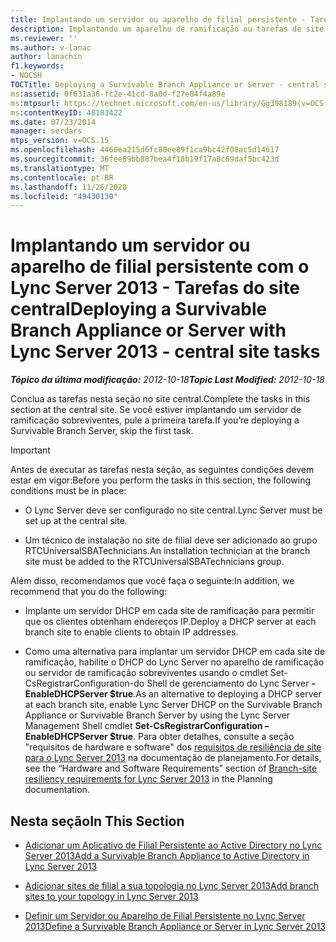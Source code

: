 ```yaml
---
title: Implantando um servidor ou aparelho de filial persistente - Tarefas do site central
description: Implantando um aparelho de ramificação ou tarefas de site central para o servidor.
ms.reviewer: ''
ms.author: v-lanac
author: lanachin
f1.keywords:
- NOCSH
TOCTitle: Deploying a Survivable Branch Appliance or Server - central site tasks
ms:assetid: 0f631a36-fc2e-41cd-8a0d-f27e84f4a89e
ms:mtpsurl: https://technet.microsoft.com/en-us/library/Gg398189(v=OCS.15)
ms:contentKeyID: 48183422
ms.date: 07/23/2014
manager: serdars
mtps_version: v=OCS.15
ms.openlocfilehash: 4460ea215d6fc80ee89f1ca9bc42f08ac5d14617
ms.sourcegitcommit: 36fee89bb887bea4f18b19f17a8c69daf5bc423d
ms.translationtype: MT
ms.contentlocale: pt-BR
ms.lasthandoff: 11/26/2020
ms.locfileid: "49430130"
---
```

# <a name="deploying-a-survivable-branch-appliance-or-server-with-lync-server-2013---central-site-tasks"></a><span data-ttu-id="0af23-103">Implantando um servidor ou aparelho de filial persistente com o Lync Server 2013 - Tarefas do site central</span><span class="sxs-lookup"><span data-stu-id="0af23-103">Deploying a Survivable Branch Appliance or Server with Lync Server 2013 - central site tasks</span></span>

<div data-xmlns="http://www.w3.org/1999/xhtml">

<div class="topic" data-xmlns="http://www.w3.org/1999/xhtml" data-msxsl="urn:schemas-microsoft-com:xslt" data-cs="https://msdn.microsoft.com/">

<div data-asp="https://msdn2.microsoft.com/asp">



</div>

<div id="mainSection">

<div id="mainBody"><span data-ttu-id="0af23-104">

<span> </span></span><span class="sxs-lookup"><span data-stu-id="0af23-104">

<span> </span></span></span>

<span data-ttu-id="0af23-105">_**Tópico da última modificação:** 2012-10-18_</span><span class="sxs-lookup"><span data-stu-id="0af23-105">_**Topic Last Modified:** 2012-10-18_</span></span>

<span data-ttu-id="0af23-106">Conclua as tarefas nesta seção no site central.</span><span class="sxs-lookup"><span data-stu-id="0af23-106">Complete the tasks in this section at the central site.</span></span> <span data-ttu-id="0af23-107">Se você estiver implantando um servidor de ramificação sobreviventes, pule a primeira tarefa.</span><span class="sxs-lookup"><span data-stu-id="0af23-107">If you’re deploying a Survivable Branch Server, skip the first task.</span></span>

<div>


> [!IMPORTANT]
> <span data-ttu-id="0af23-108">Antes de executar as tarefas nesta seção, as seguintes condições devem estar em vigor:</span><span class="sxs-lookup"><span data-stu-id="0af23-108">Before you perform the tasks in this section, the following conditions must be in place:</span></span> 
> <UL>
> <LI>
> <P><span data-ttu-id="0af23-109">O Lync Server deve ser configurado no site central.</span><span class="sxs-lookup"><span data-stu-id="0af23-109">Lync Server must be set up at the central site.</span></span></P>
> <LI>
> <P><span data-ttu-id="0af23-110">Um técnico de instalação no site de filial deve ser adicionado ao grupo RTCUniversalSBATechnicians.</span><span class="sxs-lookup"><span data-stu-id="0af23-110">An installation technician at the branch site must be added to the RTCUniversalSBATechnicians group.</span></span></P></LI></UL><span data-ttu-id="0af23-111">Além disso, recomendamos que você faça o seguinte:</span><span class="sxs-lookup"><span data-stu-id="0af23-111">In addition, we recommend that you do the following:</span></span>
> <UL>
> <LI>
> <P><span data-ttu-id="0af23-112">Implante um servidor DHCP em cada site de ramificação para permitir que os clientes obtenham endereços IP.</span><span class="sxs-lookup"><span data-stu-id="0af23-112">Deploy a DHCP server at each branch site to enable clients to obtain IP addresses.</span></span></P>
> <LI>
> <P><span data-ttu-id="0af23-113">Como uma alternativa para implantar um servidor DHCP em cada site de ramificação, habilite o DHCP do Lync Server no aparelho de ramificação ou servidor de ramificação sobreviventes usando o cmdlet Set-CsRegistrarConfiguration-do Shell de gerenciamento do Lync Server <STRONG>-EnableDHCPServer $true</STRONG>.</span><span class="sxs-lookup"><span data-stu-id="0af23-113">As an alternative to deploying a DHCP server at each branch site, enable Lync Server DHCP on the Survivable Branch Appliance or Survivable Branch Server by using the Lync Server Management Shell cmdlet <STRONG>Set-CsRegistrarConfiguration –EnableDHCPServer $true</STRONG>.</span></span> <span data-ttu-id="0af23-114">Para obter detalhes, consulte a seção "requisitos de hardware e software" dos <A href="lync-server-2013-branch-site-resiliency-requirements.md">requisitos de resiliência de site para o Lync Server 2013</A> na documentação de planejamento.</span><span class="sxs-lookup"><span data-stu-id="0af23-114">For details, see the “Hardware and Software Requirements” section of <A href="lync-server-2013-branch-site-resiliency-requirements.md">Branch-site resiliency requirements for Lync Server 2013</A> in the Planning documentation.</span></span></P></LI></UL>



</div>

<div>

## <a name="in-this-section"></a><span data-ttu-id="0af23-115">Nesta seção</span><span class="sxs-lookup"><span data-stu-id="0af23-115">In This Section</span></span>

  - [<span data-ttu-id="0af23-116">Adicionar um Aplicativo de Filial Persistente ao Active Directory no Lync Server 2013</span><span class="sxs-lookup"><span data-stu-id="0af23-116">Add a Survivable Branch Appliance to Active Directory in Lync Server 2013</span></span>](lync-server-2013-add-a-survivable-branch-appliance-to-active-directory.md)

  - [<span data-ttu-id="0af23-117">Adicionar sites de filial a sua topologia no Lync Server 2013</span><span class="sxs-lookup"><span data-stu-id="0af23-117">Add branch sites to your topology in Lync Server 2013</span></span>](lync-server-2013-add-branch-sites-to-your-topology.md)

  - [<span data-ttu-id="0af23-118">Definir um Servidor ou Aparelho de Filial Persistente no Lync Server 2013</span><span class="sxs-lookup"><span data-stu-id="0af23-118">Define a Survivable Branch Appliance or Server in Lync Server 2013</span></span>](lync-server-2013-define-a-survivable-branch-appliance-or-server.md)

<span data-ttu-id="0af23-119"></div>

</div>

<span> </span>

</div>

</div>

</span><span class="sxs-lookup"><span data-stu-id="0af23-119"></div>

</div>

<span> </span>

</div>

</div>

</span></span></div>

